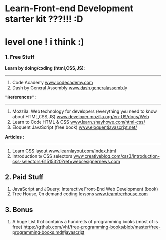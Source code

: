 # **Learn-Front-end Development starter kit ???!!! :D**

# level one ! i think :)

### 1. Free Stuff

**Learn by doing/coding (html,CSS,JS) :**

----------
1. Code Academy
www.codecademy.com
2. Dash by General Assembly
www.dash.generalassemb.ly

**"References" :**

----------
1. Mozzila: Web technology for developers (everything you need to know about HTML,CSS,JS)
www.developer.mozilla.org/en-US/docs/Web
2. Learn to Code HTML & CSS
www.learn.shayhowe.com/html-css/
3. Eloquent JavaScript (free book)
www.eloquentjavascript.net/

**Articles :**

----------
1. Learn CSS layout
www.learnlayout.com/index.html
2. Introduction to CSS selectors
www.creativebloq.com/css3/introduction-css-selectors-61515320?ref=webdesignernews.com

## 2. Paid Stuff
1. JavaScript and JQuery: Interactive Front-End Web Development (book)
2. Tree House, On demand coding lessons www.teamtreehouse.com

## 3. Bonus
1. A huge List that contains a hundreds of programming books (most of is free)
https://github.com/vhf/free-programming-books/blob/master/free-programming-books.md#javascript
